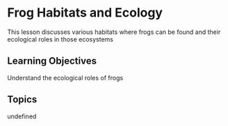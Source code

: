 # Frog Habitats and Ecology

This lesson discusses various habitats where frogs can be found and their ecological roles in those ecosystems

## Learning Objectives
Understand the ecological roles of frogs

## Topics
undefined